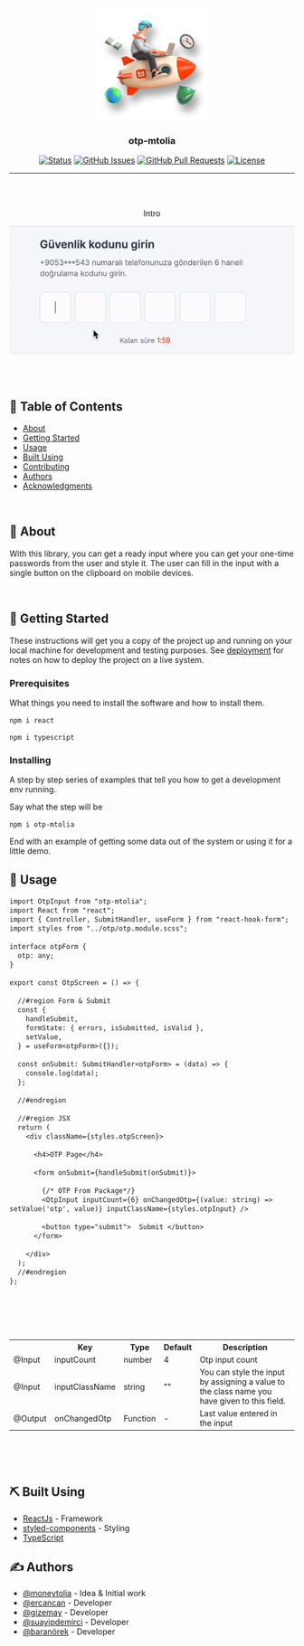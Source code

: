 <p align="center">
  <a href="" rel="noopener">
 <img width=200px height=200px src="./brand.png" alt="Project logo"></a>
</p>

<h3 align="center">otp-mtolia</h3>

<div align="center">

[![Status](https://img.shields.io/badge/status-active-success.svg)]()
[![GitHub Issues](https://img.shields.io/github/issues/gizemay96/otp.svg)](https://github.com/gizemay96/otp/issues)
[![GitHub Pull Requests](https://img.shields.io/github/issues-pr/gizemay96/otp.svg)](https://github.com/gizemay96/otp/pulls)
[![License](https://img.shields.io/badge/license-MIT-blue.svg)](/LICENSE)

</div>

---

<br>
<br>

<p align="center"> Intro </p>

<p align="center">
  <img src="./otp.gif" alt="Gif Başlığı">
</p>

<br>
<br>

## 📝 Table of Contents

- [About](#about)
- [Getting Started](#getting_started)
- [Usage](#usage)
- [Built Using](#built_using)
- [Contributing](../CONTRIBUTING.md)
- [Authors](#authors)
- [Acknowledgments](#acknowledgement)

<br>

## 🧐 About <a name = "about"></a>

With this library, you can get a ready input where you can get your one-time passwords from the user and style it. The user can fill in the input with a single button on the clipboard on mobile devices.

<br>

## 🏁 Getting Started <a name = "getting_started"></a>

These instructions will get you a copy of the project up and running on your local machine for development and testing purposes. See [deployment](#deployment) for notes on how to deploy the project on a live system.

### Prerequisites

What things you need to install the software and how to install them.

```
npm i react
```

```
npm i typescript
```

### Installing

A step by step series of examples that tell you how to get a development env running.

Say what the step will be

```
npm i otp-mtolia
```

End with an example of getting some data out of the system or using it for a little demo.


## 🎈 Usage <a name="usage"></a>

```
import OtpInput from "otp-mtolia";
import React from "react";
import { Controller, SubmitHandler, useForm } from "react-hook-form";
import styles from "../otp/otp.module.scss";

interface otpForm {
  otp: any;
}

export const OtpScreen = () => {

  //#region Form & Submit
  const {
    handleSubmit,
    formState: { errors, isSubmitted, isValid },
    setValue,
  } = useForm<otpForm>({});

  const onSubmit: SubmitHandler<otpForm> = (data) => {
    console.log(data);
  };

  //#endregion

  //#region JSX
  return (
    <div className={styles.otpScreen}>

      <h4>OTP Page</h4>

      <form onSubmit={handleSubmit(onSubmit)}>

        {/* OTP From Package*/}
        <OtpInput inputCount={6} onChangedOtp={(value: string) => setValue('otp', value)} inputClassName={styles.otpInput} />

        <button type="submit">  Submit </button>
      </form>
      
    </div>
  );
  //#endregion
};

```
<br>
<br>
<br>
<br>

<table>
<tr>
<th></th>
<th>Key</th>
<th>Type</th>
<th>Default</th>
<th>Description</th>
</tr>

<tr>
<td>@Input</td>
<td>inputCount</td>
<td>number</td>
<td>4</td>
<td>Otp input count</td>
</tr>

<tr>
<td>@Input</td>
<td>inputClassName</td>
<td>string</td>
<td>""</td>
<td>You can style the input by assigning a value to the class name you have given to this field.</td>
</tr>

<tr>
<td>@Output</td>
<td>onChangedOtp</td>
<td>Function</td>
<td>-</td>
<td>Last value entered in the input</td>
</tr>

</table>

<br>
<br>
<br>

## ⛏️ Built Using <a name = "built_using"></a>

- [ReactJs](https://react.dev/) - Framework
- [styled-components](https://www.npmjs.com/package/styled-components) - Styling
- [TypeScript](https://www.npmjs.com/package/typescript)

## ✍️ Authors <a name = "authors"></a>

- [@moneytolia](https://github.com/moneytolia) - Idea & Initial work
- [@ercancan](https://github.com/lErcanl) - Developer
- [@gizemay](https://github.com/gizemay96) - Developer
- [@suayipdemirci](https://github.com/kylelobo) - Developer
- [@baranörek](https://github.com/kylelobo) - Developer